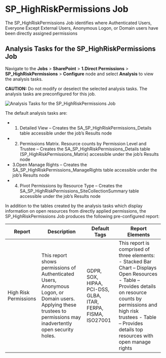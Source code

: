 # SP_HighRiskPermissions Job

The SP_HighRiskPermissions Job identifies where Authenticated Users, Everyone Except External Users,
Anonymous Logon, or Domain users have been directly assigned permissions

## Analysis Tasks for the SP_HighRiskPermissions Job

Navigate to the **Jobs** > **SharePoint** > **1.Direct Permissions** > **SP_HighRiskPermissions** >
**Configure** node and select **Analysis** to view the analysis tasks.

**CAUTION:** Do not modify or deselect the selected analysis tasks. The analysis tasks are
preconfigured for this job.

![Analysis Tasks for the SP_HighRiskPermissions Job](/img/product_docs/accessanalyzer/solutions/sharepoint/directpermissions/highriskpermissionsanalysis.webp)

The default analysis tasks are:

-   1. Detailed View – Creates the SA_SP_HighRiskPermissions_Details table accessible under the
       job’s Results node
-   2. Permissions Matrix. Resource counts by Permission Level and Trustee – Creates the
       SA_SP_HighRiskPermissions_Details table (SP_HighRiskPermissions_Matrix) accessible under the
       job’s Results node
- 3.Open Manage Rights – Creates the SA_SP_HighRiskPermissions_ManageRights table accessible under
  the job’s Results node
-   4. Pivot Permissions by Resource Type – Creates the
       SA_SP_HighRiskPermissions_SiteCollectionSummary table accessible under the job’s Results node

In addition to the tables created by the analysis tasks which display information on open resources
from directly applied permissions, the SP_HighRiskPermissions Job produces the following
pre-configured report:

| Report                | Description                                                                                                                                                           | Default Tags                                                  | Report Elements                                                                                                                                                                                                                                |
| --------------------- | --------------------------------------------------------------------------------------------------------------------------------------------------------------------- | ------------------------------------------------------------- | ---------------------------------------------------------------------------------------------------------------------------------------------------------------------------------------------------------------------------------------------- |
| High Risk Permissions | This report shows permissions of Authenticated Users, Anonymous Logon, or Domain users. Applying these trustees to permissions may inadvertently open security holes. | GDPR, SOX, HIPAA, PCI-DSS, GLBA, ITAR, FERPA, FISMA, ISO27001 | This report is comprised of three elements: - Stacked Bar Chart – Displays Open Resources - Table – Provides details on resource counts by permissions and high risk trustees - Table – Provides details top resources with open manage rights |

